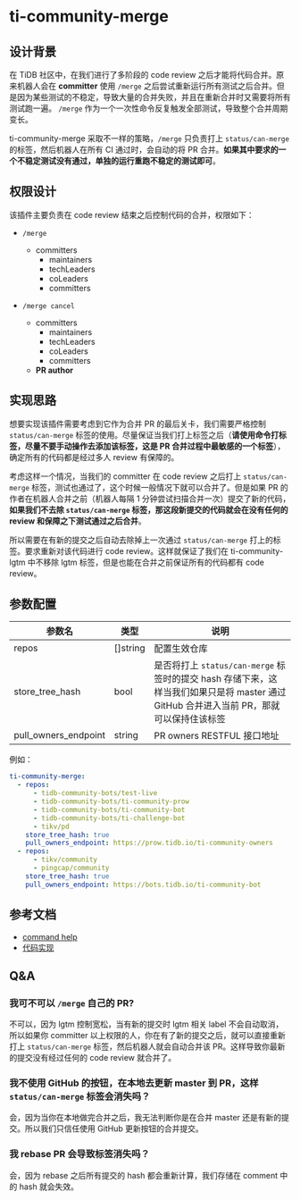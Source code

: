 # ti-community-merge

## 设计背景

在 TiDB 社区中，在我们进行了多阶段的 code review 之后才能将代码合并。原来机器人会在 **committer** 使用 `/merge` 之后尝试重新运行所有测试之后合并。但是因为某些测试的不稳定，导致大量的合并失败，并且在重新合并时又需要将所有测试跑一遍。 `/merge` 作为一个一次性命令反复触发全部测试，导致整个合并周期变长。

ti-community-merge 采取不一样的策略，`/merge` 只负责打上 `status/can-merge` 的标签，然后机器人在所有 CI 通过时，会自动的将 PR 合并。**如果其中要求的一个不稳定测试没有通过，单独的运行重跑不稳定的测试即可**。

## 权限设计

该插件主要负责在 code review 结束之后控制代码的合并，权限如下：

- `/merge` 
  - committers
    - maintainers
    - techLeaders
    - coLeaders
    - committers

- `/merge cancel` 
  - committers
    - maintainers
    - techLeaders
    - coLeaders
    - committers
  - **PR author**

## 实现思路

想要实现该插件需要考虑到它作为合并 PR 的最后关卡，我们需要严格控制 `status/can-merge` 标签的使用。尽量保证当我们打上标签之后（**请使用命令打标签，尽量不要手动操作去添加该标签，这是 PR 合并过程中最敏感的一个标签**），确定所有的代码都是经过多人 review 有保障的。

考虑这样一个情况，当我们的 committer 在 code review 之后打上 `status/can-merge` 标签，测试也通过了，这个时候一般情况下就可以合并了。但是如果 PR 的作者在机器人合并之前（机器人每隔 1 分钟尝试扫描合并一次）提交了新的代码，**如果我们不去除 `status/can-merge` 标签，那这段新提交的代码就会在没有任何的 review 和保障之下测试通过之后合并**。

所以需要在有新的提交之后自动去除掉上一次通过 `status/can-merge` 打上的标签。要求重新对该代码进行 code review。这样就保证了我们在 ti-community-lgtm 中不移除 lgtm 标签，但是也能在合并之前保证所有的代码都有 code review。

## 参数配置 

| 参数名               | 类型     | 说明                                                                                                                                    |
| -------------------- | -------- | --------------------------------------------------------------------------------------------------------------------------------------- |
| repos                | []string | 配置生效仓库                                                                                                                            |
| store_tree_hash      | bool     | 是否将打上 `status/can-merge` 标签时的提交 hash 存储下来，这样当我们如果只是将 master 通过 GitHub 合并进入当前 PR，那就可以保持住该标签 |
| pull_owners_endpoint | string   | PR owners RESTFUL 接口地址                                                                                                              |

例如：

```yml
ti-community-merge:
  - repos:
      - tidb-community-bots/test-live
      - tidb-community-bots/ti-community-prow
      - tidb-community-bots/ti-community-bot
      - tidb-community-bots/ti-challenge-bot
      - tikv/pd
    store_tree_hash: true
    pull_owners_endpoint: https://prow.tidb.io/ti-community-owners
  - repos:
      - tikv/community
      - pingcap/community
    store_tree_hash: true
    pull_owners_endpoint: https://bots.tidb.io/ti-community-bot
```

## 参考文档

- [command help](https://prow.tidb.io/command-help?repo=tidb-community-bots%2Ftest-live#merge)
- [代码实现](https://github.com/tidb-community-bots/ti-community-prow/tree/master/internal/pkg/externalplugins/merge)

## Q&A

### 我可不可以 `/merge` 自己的 PR?

不可以，因为 lgtm 控制宽松，当有新的提交时 lgtm 相关 label 不会自动取消，所以如果你 committer 以上权限的人，你在有了新的提交之后，就可以直接重新打上 `status/can-merge` 标签，然后机器人就会自动合并该 PR。这样导致你最新的提交没有经过任何的 code review 就合并了。

### 我不使用 GitHub 的按钮，在本地去更新 master 到 PR，这样 `status/can-merge` 标签会消失吗？

会，因为当你在本地做完合并之后，我无法判断你是在合并 master 还是有新的提交。所以我们只信任使用 GitHub 更新按钮的合并提交。

### 我 rebase PR 会导致标签消失吗？

会，因为 rebase 之后所有提交的 hash 都会重新计算，我们存储在 comment 中的 hash 就会失效。


